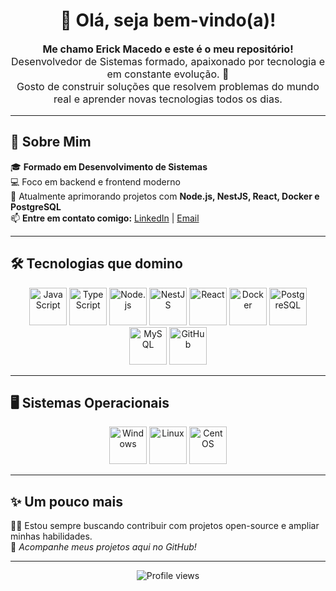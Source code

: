 <h1 align="center">👋 Olá, seja bem-vindo(a)!</h1>

<p align="center" style="font-size: 16px;">
  <strong>Me chamo Erick Macedo e este é o meu repositório!</strong><br>
  Desenvolvedor de Sistemas formado, apaixonado por tecnologia e em constante evolução. 🚀<br>
  Gosto de construir soluções que resolvem problemas do mundo real e aprender novas tecnologias todos os dias.  
</p>

---

## 🚀 Sobre Mim
🎓 **Formado em Desenvolvimento de Sistemas**  
💻 Foco em backend e frontend moderno  
🌱 Atualmente aprimorando projetos com **Node.js, NestJS, React, Docker e PostgreSQL**  
📫 **Entre em contato comigo:** [LinkedIn](https://www.linkedin.com/) | [Email](mailto:seuemail@gmail.com)

---

## 🛠️ Tecnologias que domino
<div align="center">
  <img title="JavaScript" alt="JavaScript" height="60" width="60" src="https://cdn.jsdelivr.net/gh/devicons/devicon/icons/javascript/javascript-original.svg"/>
  <img title="TypeScript" alt="TypeScript" height="60" width="60" src="https://cdn.jsdelivr.net/gh/devicons/devicon/icons/typescript/typescript-original.svg"/>
  <img title="Node.js" alt="Node.js" height="60" width="60" src="https://cdn.jsdelivr.net/gh/devicons/devicon/icons/nodejs/nodejs-original.svg"/>
  <img title="NestJS" alt="NestJS" height="60" width="60" src="https://cdn.jsdelivr.net/gh/devicons/devicon/icons/nestjs/nestjs-plain.svg"/>
  <img title="React" alt="React" height="60" width="60" src="https://cdn.jsdelivr.net/gh/devicons/devicon/icons/react/react-original.svg"/>
  <img title="Docker" alt="Docker" height="60" width="60" src="https://cdn.jsdelivr.net/gh/devicons/devicon/icons/docker/docker-original.svg"/>
  <img title="PostgreSQL" alt="PostgreSQL" height="60" width="60" src="https://cdn.jsdelivr.net/gh/devicons/devicon/icons/postgresql/postgresql-original.svg"/>
  <img title="MySQL" alt="MySQL" height="60" width="60" src="https://cdn.jsdelivr.net/gh/devicons/devicon/icons/mysql/mysql-original.svg"/>
  <img title="GitHub" alt="GitHub" height="60" width="60" src="https://cdn.jsdelivr.net/gh/devicons/devicon/icons/github/github-original.svg"/>
</div>

---

## 🖥️ Sistemas Operacionais
<div align="center">
  <img title="Windows" alt="Windows" height="60" width="60" src="https://cdn.jsdelivr.net/gh/devicons/devicon/icons/windows8/windows8-original.svg"/>
  <img title="Linux" alt="Linux" height="60" width="60" src="https://cdn.jsdelivr.net/gh/devicons/devicon/icons/linux/linux-original.svg"/>
  <img title="CentOS" alt="CentOS" height="60" width="60" src="https://cdn.jsdelivr.net/gh/devicons/devicon/icons/centos/centos-original.svg"/>
</div>

---

## ✨ Um pouco mais
🧑‍💻 Estou sempre buscando contribuir com projetos open-source e ampliar minhas habilidades.  
📌 *Acompanhe meus projetos aqui no GitHub!*  

---

<p align="center">
  <img src="https://komarev.com/ghpvc/?username=erickmacedo&style=for-the-badge" alt="Profile views" />
</p>
